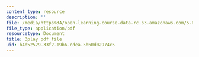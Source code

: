 ```yaml
---
content_type: resource
description: ''
file: /media/https%3A/open-learning-course-data-rc.s3.amazonaws.com/5-61-physical-chemistry-fall-2017/b4d5252933f219b6cdea5b60d02974c5_JzW4RYICOdA.pdf
file_type: application/pdf
resourcetype: Document
title: 3play pdf file
uid: b4d52529-33f2-19b6-cdea-5b60d02974c5
---
```

